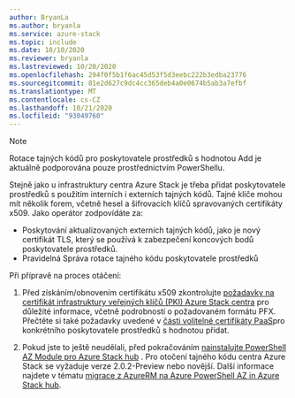 ```yaml
---
author: BryanLa
ms.author: bryanla
ms.service: azure-stack
ms.topic: include
ms.date: 10/10/2020
ms.reviewer: bryanla
ms.lastreviewed: 10/20/2020
ms.openlocfilehash: 294f0f5b1f6ac45d53f5d3eebc222b3edba23776
ms.sourcegitcommit: 81e2d627c9dc4cc365deb4a0e0674b5ab3a7efbf
ms.translationtype: MT
ms.contentlocale: cs-CZ
ms.lasthandoff: 10/21/2020
ms.locfileid: "93049760"
---
```

> [!NOTE]
> Rotace tajných kódů pro poskytovatele prostředků s hodnotou Add je aktuálně podporována pouze prostřednictvím PowerShellu. 

Stejně jako u infrastruktury centra Azure Stack je třeba přidat poskytovatele prostředků s použitím interních i externích tajných kódů. Tajné klíče mohou mít několik forem, včetně hesel a šifrovacích klíčů spravovaných certifikáty x509. Jako operátor zodpovídáte za:

- Poskytování aktualizovaných externích tajných kódů, jako je nový certifikát TLS, který se používá k zabezpečení koncových bodů poskytovatele prostředků.
- Pravidelná Správa rotace tajného kódu poskytovatele prostředků

Při přípravě na proces otáčení:

1. Před získáním/obnovením certifikátu x509 zkontrolujte [požadavky na certifikát infrastruktury veřejných klíčů (PKI) Azure Stack centra](../operator/azure-stack-pki-certs.md#certificate-requirements) pro důležité informace, včetně podrobností o požadovaném formátu PFX. Přečtěte si také požadavky uvedené v [části volitelné certifikáty PaaS](../operator/azure-stack-pki-certs.md#optional-paas-certificates)pro konkrétního poskytovatele prostředků s hodnotou přidat.

2. Pokud jste to ještě neudělali, před pokračováním [nainstalujte PowerShell AZ Module pro Azure Stack hub](../operator/powershell-install-az-module.md) . Pro otočení tajného kódu centra Azure Stack se vyžaduje verze 2.0.2-Preview nebo novější. Další informace najdete v tématu [migrace z AzureRM na Azure PowerShell AZ in Azure Stack hub](../operator/migrate-azurerm-az.md).
